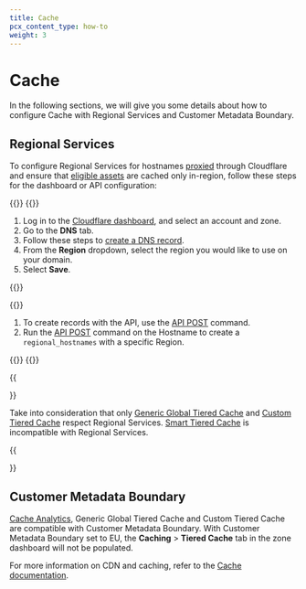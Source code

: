 ```yaml
---
title: Cache
pcx_content_type: how-to
weight: 3
---
```


# Cache

In the following sections, we will give you some details about how to configure Cache with Regional Services and Customer Metadata Boundary.

## Regional Services

To configure Regional Services for hostnames [proxied](/dns/manage-dns-records/reference/proxied-dns-records/) through Cloudflare and ensure that [eligible assets](/cache/concepts/default-cache-behavior/) are cached only in-region, follow these steps for the dashboard or API configuration:

{{<tabs labels="Dashboard | API">}}
{{<tab label="dashboard" no-code="true">}}

1. Log in to the [Cloudflare dashboard](https://dash.cloudflare.com/), and select an account and zone.
2. Go to the **DNS** tab.
3. Follow these steps to [create a DNS record](/dns/manage-dns-records/how-to/create-dns-records/).
4. From the **Region** dropdown, select the region you would like to use on your domain.
5. Select **Save**.

{{</tab>}}

{{<tab label="api" no-code="true">}}

1. To create records with the API, use the [API POST](/api/operations/dns-records-for-a-zone-create-dns-record) command.
2. Run the [API POST](/data-localization/regional-services/get-started/#configure-regional-services-via-api) command on the Hostname to create a `regional_hostnames` with a specific Region.

{{</tab>}}
{{</tabs>}}

{{<Aside type="note">}}

Take into consideration that only [Generic Global Tiered Cache](/cache/how-to/tiered-cache/#generic-global-tiered-cache) and [Custom Tiered Cache](/cache/how-to/tiered-cache/#custom-tiered-cache) respect Regional Services. [Smart Tiered Cache](/cache/how-to/tiered-cache/#smart-tiered-cache) is incompatible with Regional Services.

{{</Aside>}}

## Customer Metadata Boundary

[Cache Analytics](/cache/performance-review/cache-analytics/), Generic Global Tiered Cache and Custom Tiered Cache are compatible with Customer Metadata Boundary. With Customer Metadata Boundary set to EU, the **Caching** > **Tiered Cache** tab in the zone dashboard will not be populated.

For more information on CDN and caching, refer to the [Cache documentation](/cache/).
